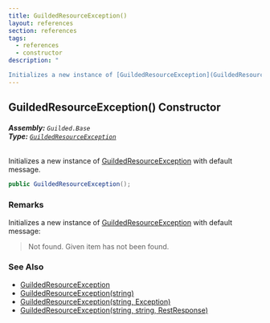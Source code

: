 ```yaml
---
title: GuildedResourceException()
layout: references
section: references
tags:
  - references
  - constructor
description: "

Initializes a new instance of [GuildedResourceException](GuildedResourceException 'Guilded.Base.GuildedResourceException') with default message."
---
```


## GuildedResourceException() Constructor
###### **Assembly:** `Guilded.Base`<br/>**Type:** [`GuildedResourceException`](GuildedResourceException 'Guilded.Base.GuildedResourceException')

Initializes a new instance of [GuildedResourceException](GuildedResourceException 'Guilded.Base.GuildedResourceException') with default message.

```csharp
public GuildedResourceException();
```

### Remarks
  
Initializes a new instance of [GuildedResourceException](GuildedResourceException 'Guilded.Base.GuildedResourceException') with default message:  
> Not found. Given item has not been found.

### See Also
- [GuildedResourceException](GuildedResourceException 'Guilded.Base.GuildedResourceException')
- [GuildedResourceException(string)](GuildedResourceException.GuildedResourceException(string) 'Guilded.Base.GuildedResourceException.GuildedResourceException(string)')
- [GuildedResourceException(string, Exception)](GuildedResourceException.GuildedResourceException(string,Exception) 'Guilded.Base.GuildedResourceException.GuildedResourceException(string, System.Exception)')
- [GuildedResourceException(string, string, RestResponse)](GuildedResourceException.GuildedResourceException(string,string,RestResponse) 'Guilded.Base.GuildedResourceException.GuildedResourceException(string, string, RestSharp.RestResponse)')